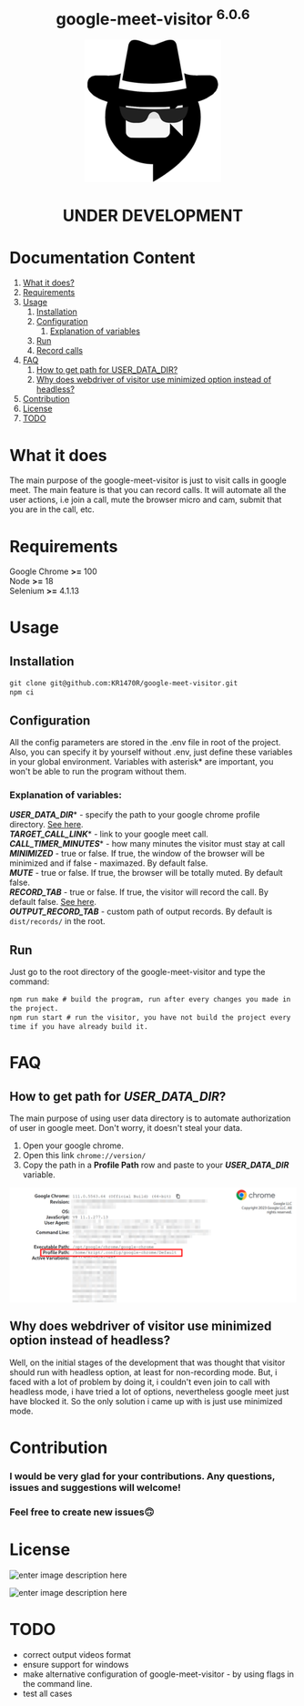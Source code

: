 
<div align="center">
<h1>google-meet-visitor <sup>6.0.6</sup></h1>
<img  src="./assets/logo.png">
</div>

<h1 align="center">UNDER DEVELOPMENT</h1>

# Documentation Content
1. [What it does?][1]
2. [Requirements][2]
3. [Usage][3]
    1) [Installation][3.1]
    2) [Configuration][3.2]
        1) [Explanation of variables][3.2.1]
    3) [Run][3.3]
    4) [Record calls][3.4]
4. [FAQ][4]
    1) [How to get path for USER_DATA_DIR?][4.1]
    2) [Why does webdriver of visitor use minimized option instead of headless?][4.2]
5. [Contribution][5]
6. [License][6]
7. [TODO][7]

# What it does
The main purpose of the google-meet-visitor is just to visit calls in google meet. The main feature is that you can record calls. It will automate all the user actions, i.e join a call, mute the browser micro and cam, submit that you are in the call, etc.

# Requirements
Google Chrome **>=** 100\
Node **>=** 18\
Selenium **>=** 4.1.13

# Usage
## Installation
    git clone git@github.com:KR1470R/google-meet-visitor.git
    npm ci

## Configuration
All the config parameters are stored in the .env file in root of the project. Also, you can specify it by yourself without .env, just define these variables in your global environment. Variables with asterisk* are important, you won't be able to run the program without them.

### Explanation of variables:
***USER_DATA_DIR**** - specify the path to your google chrome profile directory. [See here][4.1].\
***TARGET_CALL_LINK**** - link to your google meet call.\
***CALL_TIMER_MINUTES**** - how many minutes the visitor must stay at call\
***MINIMIZED*** - true or false. If true, the window of the browser will be minimized and if false - maximazed. By default false.\
***MUTE*** - true or false. If true, the browser will be totally muted. By default false.\
***RECORD_TAB*** - true or false. If true, the visitor will record the call. By default false. [See here][3.4].\
***OUTPUT_RECORD_TAB*** - custom path of output records. By default is `dist/records/` in the root.

## Run
Just go to the root directory of the google-meet-visitor and type the command:

    npm run make # build the program, run after every changes you made in the project.
    npm run start # run the visitor, you have not build the project every time if you have already build it.

# FAQ
## How to get path for ***USER_DATA_DIR***?

The main purpose of using user data directory is to automate authorization of user in google meet. Don't worry, it doesn't steal your data.
1. Open your google chrome.
2. Open this link `chrome://version/`
3. Copy the path in a **Profile Path** row and paste to your ***USER_DATA_DIR*** variable.

<img align="center"  src="./assets/profile_path.png">

## Why does webdriver of visitor use minimized option instead of headless?
Well, on the initial stages of the development that was thought that visitor should run with headless option, at least for non-recording mode. But, i faced with a lot of problem by doing it, i couldn't even join to call with headless mode, i have tried a lot of options, nevertheless google meet just have blocked it. So the only solution i came up with is just use minimized mode.

# Contribution
### I would be very glad for your contributions. Any questions, issues and suggestions will welcome!
### Feel free to create new issues🙃
# License
![enter image description here](https://upload.wikimedia.org/wikipedia/commons/f/f8/License_icon-mit-88x31-2.svg)

![enter image description here](https://camo.githubusercontent.com/d5b96d374ea9039f533b8fbb39e8e56964e9281dbf80315b7cef7242a1a21512/68747470733a2f2f6d6972726f72732e6372656174697665636f6d6d6f6e732e6f72672f70726573736b69742f627574746f6e732f38387833312f7376672f62792d6e632e737667)

# TODO
- correct output videos format
- ensure support for windows
- make alternative configuration of google-meet-visitor - by using flags in the command line.
- test all cases

[1]:https://github.com/KR1470R/google-meet-visitor#what-it-does
[2]:https://github.com/KR1470R/google-meet-visitor#requirements
[3]:https://github.com/KR1470R/google-meet-visitor#usage
[3.1]:https://github.com/KR1470R/google-meet-visitor#installation
[3.2]:https://github.com/KR1470R/google-meet-visitor#configuration
[3.2.1]:https://github.com/KR1470R/google-meet-visitor#explanation-of-variables
[3.3]:https://github.com/KR1470R/google-meet-visitor#run
[3.4]:https://github.com/KR1470R/google-meet-visitor#record-calls
[4]:https://github.com/KR1470R/google-meet-visitor#faq
[4.1]:https://github.com/KR1470R/google-meet-visitor#how-to-get-path-for-user_data_dir
[4.2]:https://github.com/KR1470R/google-meet-visitor#why-does-webdriver-of-visitor-use-minimized-option-instead-of-headless
[5]:https://github.com/KR1470R/google-meet-visitor#contribution
[6]:https://github.com/KR1470R/google-meet-visitor#license
[7]:https://github.com/KR1470R/google-meet-visitor#todo
